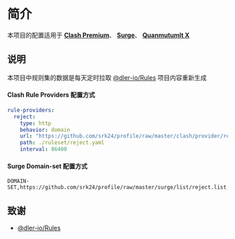 # 简介

本项目的配置适用于 [**Clash Premium**](https://github.com/Dreamacro/clash/releases/tag/premium)、 [**Surge**](https://nssurge.com/)、 [**Quanmutumlt X**](https://apps.apple.com/us/app/quantumult-x/id1443988620) 

## 说明

本项目中规则集的数据是每天定时拉取 [@dler-io/Rules](https://github.com/dler-io/Rules) 项目内容重新生成

#### Clash Rule Providers 配置方式

```yaml
rule-providers:
  reject:
    type: http
    behavior: domain
    url: "https://github.com/srk24/profile/raw/master/clash/provider/reject.yaml"
    path: ./ruleset/reject.yaml
    interval: 86400
```

#### Surge Domain-set 配置方式

```
DOMAIN-SET,https://github.com/srk24/profile/raw/master/surge/list/reject.list,REJECT
```

## 致谢

- [@dler-io/Rules](https://github.com/dler-io/Rules)
